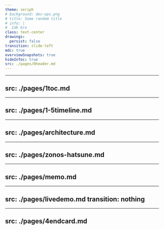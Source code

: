 ```yaml
---
theme: seriph
# background: dev-ops.png
# title: Some random title
# info: |
#  Idk bro
class: text-center
drawings:
  persist: false
transition: slide-left
mdc: true
overviewSnapshots: true
hideInToc: true
src: ./pages/0header.md
---
```


---
src: ./pages/1toc.md
---

---
src: ./pages/1-5timeline.md
---

---
src: ./pages/architecture.md
---

---
src: ./pages/zonos-hatsune.md
---

---
src: ./pages/memo.md
---

---
src: ./pages/livedemo.md
transition: nothing
---

---
src: ./pages/4endcard.md
---
